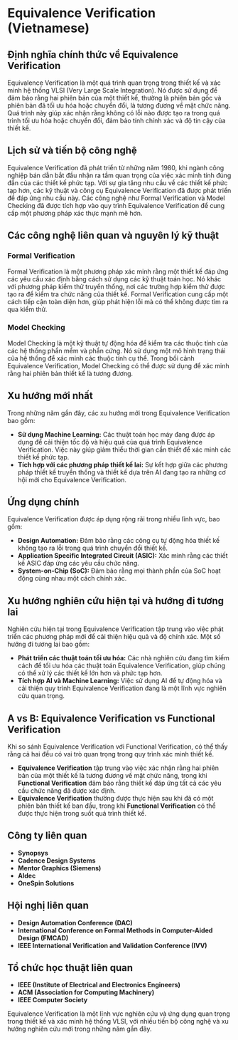 # Equivalence Verification (Vietnamese)

## Định nghĩa chính thức về Equivalence Verification

Equivalence Verification là một quá trình quan trọng trong thiết kế và xác minh hệ thống VLSI (Very Large Scale Integration). Nó được sử dụng để đảm bảo rằng hai phiên bản của một thiết kế, thường là phiên bản gốc và phiên bản đã tối ưu hóa hoặc chuyển đổi, là tương đương về mặt chức năng. Quá trình này giúp xác nhận rằng không có lỗi nào được tạo ra trong quá trình tối ưu hóa hoặc chuyển đổi, đảm bảo tính chính xác và độ tin cậy của thiết kế.

## Lịch sử và tiến bộ công nghệ

Equivalence Verification đã phát triển từ những năm 1980, khi ngành công nghiệp bán dẫn bắt đầu nhận ra tầm quan trọng của việc xác minh tính đúng đắn của các thiết kế phức tạp. Với sự gia tăng nhu cầu về các thiết kế phức tạp hơn, các kỹ thuật và công cụ Equivalence Verification đã được phát triển để đáp ứng nhu cầu này. Các công nghệ như Formal Verification và Model Checking đã được tích hợp vào quy trình Equivalence Verification để cung cấp một phương pháp xác thực mạnh mẽ hơn.

## Các công nghệ liên quan và nguyên lý kỹ thuật

### Formal Verification

Formal Verification là một phương pháp xác minh rằng một thiết kế đáp ứng các yêu cầu xác định bằng cách sử dụng các kỹ thuật toán học. Nó khác với phương pháp kiểm thử truyền thống, nơi các trường hợp kiểm thử được tạo ra để kiểm tra chức năng của thiết kế. Formal Verification cung cấp một cách tiếp cận toàn diện hơn, giúp phát hiện lỗi mà có thể không được tìm ra qua kiểm thử.

### Model Checking

Model Checking là một kỹ thuật tự động hóa để kiểm tra các thuộc tính của các hệ thống phần mềm và phần cứng. Nó sử dụng một mô hình trạng thái của hệ thống để xác minh các thuộc tính cụ thể. Trong bối cảnh Equivalence Verification, Model Checking có thể được sử dụng để xác minh rằng hai phiên bản thiết kế là tương đương.

## Xu hướng mới nhất

Trong những năm gần đây, các xu hướng mới trong Equivalence Verification bao gồm:

- **Sử dụng Machine Learning:** Các thuật toán học máy đang được áp dụng để cải thiện tốc độ và hiệu quả của quá trình Equivalence Verification. Việc này giúp giảm thiểu thời gian cần thiết để xác minh các thiết kế phức tạp.
- **Tích hợp với các phương pháp thiết kế lai:** Sự kết hợp giữa các phương pháp thiết kế truyền thống và thiết kế dựa trên AI đang tạo ra những cơ hội mới cho Equivalence Verification.

## Ứng dụng chính

Equivalence Verification được áp dụng rộng rãi trong nhiều lĩnh vực, bao gồm:

- **Design Automation:** Đảm bảo rằng các công cụ tự động hóa thiết kế không tạo ra lỗi trong quá trình chuyển đổi thiết kế.
- **Application Specific Integrated Circuit (ASIC):** Xác minh rằng các thiết kế ASIC đáp ứng các yêu cầu chức năng.
- **System-on-Chip (SoC):** Đảm bảo rằng mọi thành phần của SoC hoạt động cùng nhau một cách chính xác.

## Xu hướng nghiên cứu hiện tại và hướng đi tương lai

Nghiên cứu hiện tại trong Equivalence Verification tập trung vào việc phát triển các phương pháp mới để cải thiện hiệu quả và độ chính xác. Một số hướng đi tương lai bao gồm:

- **Phát triển các thuật toán tối ưu hóa:** Các nhà nghiên cứu đang tìm kiếm cách để tối ưu hóa các thuật toán Equivalence Verification, giúp chúng có thể xử lý các thiết kế lớn hơn và phức tạp hơn.
- **Tích hợp AI và Machine Learning:** Việc sử dụng AI để tự động hóa và cải thiện quy trình Equivalence Verification đang là một lĩnh vực nghiên cứu quan trọng.

## A vs B: Equivalence Verification vs Functional Verification

Khi so sánh Equivalence Verification với Functional Verification, có thể thấy rằng cả hai đều có vai trò quan trọng trong quy trình xác minh thiết kế. 

- **Equivalence Verification** tập trung vào việc xác nhận rằng hai phiên bản của một thiết kế là tương đương về mặt chức năng, trong khi **Functional Verification** đảm bảo rằng thiết kế đáp ứng tất cả các yêu cầu chức năng đã được xác định.
- **Equivalence Verification** thường được thực hiện sau khi đã có một phiên bản thiết kế ban đầu, trong khi **Functional Verification** có thể được thực hiện trong suốt quá trình thiết kế.

## Công ty liên quan

- **Synopsys**
- **Cadence Design Systems**
- **Mentor Graphics (Siemens)**
- **Aldec**
- **OneSpin Solutions**

## Hội nghị liên quan

- **Design Automation Conference (DAC)**
- **International Conference on Formal Methods in Computer-Aided Design (FMCAD)**
- **IEEE International Verification and Validation Conference (IVV)**

## Tổ chức học thuật liên quan

- **IEEE (Institute of Electrical and Electronics Engineers)**
- **ACM (Association for Computing Machinery)**
- **IEEE Computer Society**

Equivalence Verification là một lĩnh vực nghiên cứu và ứng dụng quan trọng trong thiết kế và xác minh hệ thống VLSI, với nhiều tiến bộ công nghệ và xu hướng nghiên cứu mới trong những năm gần đây.